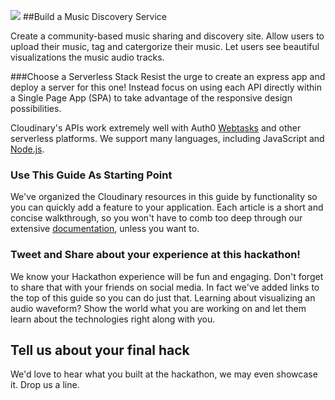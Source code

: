 ![](http://res.cloudinary.com/de-demo/image/upload/c_scale,w_400/v1507657525/hackathon-guide-music-discovery-service.jpg)
##Build a Music Discovery Service

Create a community-based music sharing and discovery site.
Allow users to upload their music, tag and catergorize their music.
Let users see beautiful visualizations the music audio tracks.

###Choose a Serverless Stack
Resist the urge to create an express app and deploy a server for this one!  Instead focus on using each API directly within a Single Page App (SPA) to take advantage of the responsive design possibilities. 

Cloudinary's APIs work extremely well with Auth0 [Webtasks](https://webtask.io) and other serverless platforms.  We support many languages, including JavaScript and [Node.js](https://cloudinary.com/documentation/node_integration). 

### Use This Guide As Starting Point
We've organized the Cloudinary resources in this guide by functionality so you can quickly add a feature to your application. Each article is a short and concise walkthrough, so you won't have to comb too deep through our extensive [documentation](https://cloudinary.com/documentation), unless you want to.

### Tweet and Share about your experience at this hackathon!
We know your Hackathon experience will be fun and engaging.  Don't forget to share that with your friends on social media.   In fact we've added links to the top of this guide so you can do just that. Learning about visualizing an audio waveform? Show the world what you are working on and let them learn about the technologies right along with you.


## Tell us about your final hack
We'd love to hear what you built at the hackathon, we may even showcase it.  Drop us a line.









